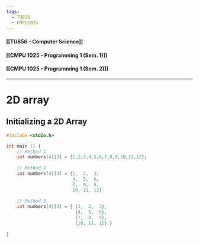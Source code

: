 ```yaml
---
tags:
  - TU856
  - CMPU1025
---
```

#### [[TU856 - Computer Science]]
#### [[CMPU 1025 - Programming 1 (Sem. 1)]]
#### [[CMPU 1025 - Programming 1 (Sem. 2)]]

---

# 2D array
## Initializing a 2D Array
``` c
#include <stdio.h>

int main () {
	// Method 1
	int numbers[4][3] = {1,2,3,4,5,6,7,8,9,10,11,12};
	
	// Method 2
	int numbers[4][3] = {1,  2,  3,
						 4,  5,  6,
						 7,  8,  9,
						 10, 11, 12}
	
	// Method 3
	int numbers[4][3] = { {1,  2,  3},
						  {4,  5,  6},
						  {7,  8,  9},
						  {10, 11, 12} }
	
}

```
